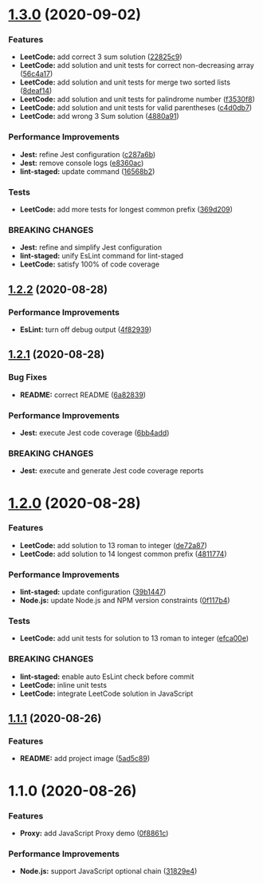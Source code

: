 # [1.3.0](https://github.com/johnnymillergh/javascript-playground/compare/v1.2.2...v1.3.0) (2020-09-02)


### Features

* **LeetCode:** add correct 3 sum solution ([22825c9](https://github.com/johnnymillergh/javascript-playground/commit/22825c97ce8584d02f87e9fba4fb702acf7f15ac))
* **LeetCode:** add solution and unit tests for correct non-decreasing array ([56c4a17](https://github.com/johnnymillergh/javascript-playground/commit/56c4a1779e8faa3a114eb4e680cfd0946fa89ab0))
* **LeetCode:** add solution and unit tests for merge two sorted lists ([8deaf14](https://github.com/johnnymillergh/javascript-playground/commit/8deaf145375b56c93c448b2d83a9c0bc34b22c99))
* **LeetCode:** add solution and unit tests for palindrome number ([f3530f8](https://github.com/johnnymillergh/javascript-playground/commit/f3530f86fec0d48bcf9dff5cfeae61e3085a7085))
* **LeetCode:** add solution and unit tests for valid parentheses ([c4d0db7](https://github.com/johnnymillergh/javascript-playground/commit/c4d0db77467e531f7cbcb2adfde035d41f15f39c))
* **LeetCode:** add wrong 3 Sum solution ([4880a91](https://github.com/johnnymillergh/javascript-playground/commit/4880a91aae9c32f3a3086ccbc3051e379db69925))


### Performance Improvements

* **Jest:** refine Jest configuration ([c287a6b](https://github.com/johnnymillergh/javascript-playground/commit/c287a6bf8e63db9a1ac5730502454da4e834c0de))
* **Jest:** remove console logs ([e8360ac](https://github.com/johnnymillergh/javascript-playground/commit/e8360acd88fef4bb3eb0d74d29a1be5057f65758))
* **lint-staged:** update command ([16568b2](https://github.com/johnnymillergh/javascript-playground/commit/16568b27586a459309779109bece50f77eaf39f3))


### Tests

* **LeetCode:** add more tests for longest common prefix ([369d209](https://github.com/johnnymillergh/javascript-playground/commit/369d209737f0db83089118f9943c0a2a1e4f6d2f))


### BREAKING CHANGES

* **Jest:** refine and simplify Jest configuration
* **lint-staged:** unify EsLint command for lint-staged
* **LeetCode:** satisfy 100% of code coverage



## [1.2.2](https://github.com/johnnymillergh/javascript-playground/compare/v1.2.1...v1.2.2) (2020-08-28)


### Performance Improvements

* **EsLint:** turn off debug output ([4f82939](https://github.com/johnnymillergh/javascript-playground/commit/4f829397eda4c46b5b37e5e89305aeda89b9d5b2))



## [1.2.1](https://github.com/johnnymillergh/javascript-playground/compare/v1.2.0...v1.2.1) (2020-08-28)


### Bug Fixes

* **README:** correct README ([6a82839](https://github.com/johnnymillergh/javascript-playground/commit/6a8283926324cb2c343cbeaf85eaf61baede516d))


### Performance Improvements

* **Jest:** execute Jest code coverage ([6bb4add](https://github.com/johnnymillergh/javascript-playground/commit/6bb4addec7ed07e867a4746ef5af9e576337ab84))


### BREAKING CHANGES

* **Jest:** execute and generate Jest code coverage reports



# [1.2.0](https://github.com/johnnymillergh/javascript-playground/compare/v1.1.1...v1.2.0) (2020-08-28)


### Features

* **LeetCode:** add solution to 13 roman to integer ([de72a87](https://github.com/johnnymillergh/javascript-playground/commit/de72a8747e52b74edafb16476b1d2f940ba64f56))
* **LeetCode:** add solution to 14 longest common prefix ([4811774](https://github.com/johnnymillergh/javascript-playground/commit/4811774ee1fa919b843737ccb0ff3901004a26d7))


### Performance Improvements

* **lint-staged:** update configuration ([39b1447](https://github.com/johnnymillergh/javascript-playground/commit/39b1447c0a0a470a5655fb8d11a69f5b1a22cfd3))
* **Node.js:** update Node.js and NPM version constraints ([0f117b4](https://github.com/johnnymillergh/javascript-playground/commit/0f117b4ae2b6b97f987c0a89ed336c4c82071084))


### Tests

* **LeetCode:** add unit tests for solution to 13 roman to integer ([efca00e](https://github.com/johnnymillergh/javascript-playground/commit/efca00ed2a4dcd7788ff7879d317ee5f89ac39e4))


### BREAKING CHANGES

* **lint-staged:** enable auto EsLint check before commit
* **LeetCode:** inline unit tests
* **LeetCode:** integrate LeetCode solution in JavaScript



## [1.1.1](https://github.com/johnnymillergh/javascript-playground/compare/v1.1.0...v1.1.1) (2020-08-26)


### Features

* **README:** add project image ([5ad5c89](https://github.com/johnnymillergh/javascript-playground/commit/5ad5c896116878e7797e4cce423d058a06d7076e))



# 1.1.0 (2020-08-26)


### Features

* **Proxy:** add JavaScript Proxy demo ([0f8861c](https://github.com/johnnymillergh/javascript-playground/commit/0f8861c91daad555aec7c8dfbbe5aa4747d3fd77))


### Performance Improvements

* **Node.js:** support JavaScript optional chain ([31829e4](https://github.com/johnnymillergh/javascript-playground/commit/31829e4c822a175c1499bb4865cc8f8bbb09acea))



